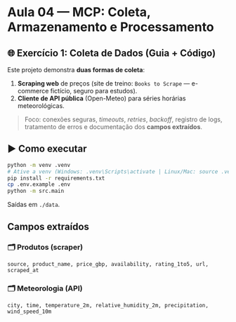 # Aula 04 — MCP: Coleta, Armazenamento e Processamento

## 🌐 Exercício 1: Coleta de Dados (Guia + Código)

Este projeto demonstra **duas formas de coleta**:
1) **Scraping web** de preços (site de treino: `Books to Scrape` — e-commerce fictício, seguro para estudos).
2) **Cliente de API pública** (Open-Meteo) para séries horárias meteorológicas.

> Foco: conexões seguras, *timeouts*, *retries*, *backoff*, registro de logs, tratamento de erros e documentação dos **campos extraídos**.

## ▶️ Como executar
```bash
python -m venv .venv
# Ative a venv (Windows: .venv\Scripts\activate | Linux/Mac: source .venv/bin/activate)
pip install -r requirements.txt
cp .env.example .env
python -m src.main
```
Saídas em `./data`.

## Campos extraídos
### 🗂️ Produtos (scraper)
`source, product_name, price_gbp, availability, rating_1to5, url, scraped_at`

### 🗂️ Meteorologia (API)
`city, time, temperature_2m, relative_humidity_2m, precipitation, wind_speed_10m`

